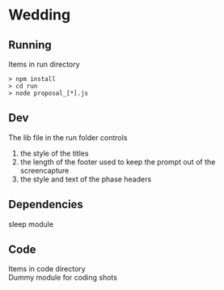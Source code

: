 # Wedding

## Running
Items in run directory
```
> npm install
> cd run
> node proposal_[*].js
```

## Dev
The lib file in the run folder controls
1. the style of the titles
2. the length of the footer used to keep the prompt out of the screencapture
3. the style and text of the phase headers

## Dependencies
sleep module

## Code
Items in code directory  
Dummy module for coding shots


